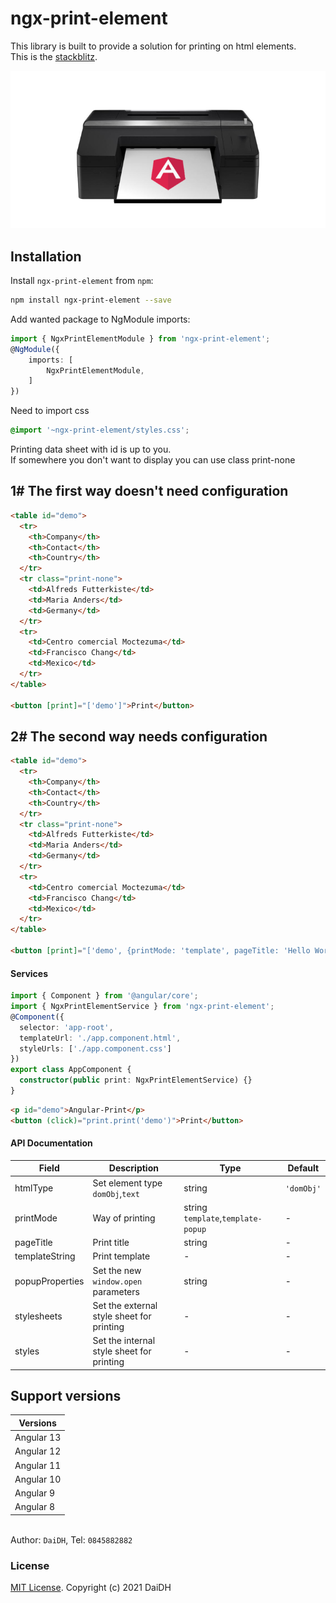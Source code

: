 # ngx-print-element

This library is built to provide a solution for printing on html elements.\
This is the [stackblitz](https://stackblitz.com/edit/angular-ngx-print-element?file=src/app/app.component.html).

![Logo](https://raw.githubusercontent.com/id1945/ngx-print-element/master/ngx-print-element.png)

## Installation
Install `ngx-print-element` from `npm`:
```bash
npm install ngx-print-element --save
```

Add wanted package to NgModule imports:
```typescript
import { NgxPrintElementModule } from 'ngx-print-element';
@NgModule({
    imports: [
        NgxPrintElementModule,
    ]
})
```
Need to import css
```scss
@import '~ngx-print-element/styles.css';
```
Printing data sheet with id is up to you.\
If somewhere you don't want to display you can use class print-none

## 1# The first way doesn't need configuration
```html
<table id="demo">
  <tr>
    <th>Company</th>
    <th>Contact</th>
    <th>Country</th>
  </tr>
  <tr class="print-none">
    <td>Alfreds Futterkiste</td>
    <td>Maria Anders</td>
    <td>Germany</td>
  </tr>
  <tr>
    <td>Centro comercial Moctezuma</td>
    <td>Francisco Chang</td>
    <td>Mexico</td>
  </tr>
</table>

<button [print]="['demo']">Print</button>
```

## 2# The second way needs configuration
```html
<table id="demo">
  <tr>
    <th>Company</th>
    <th>Contact</th>
    <th>Country</th>
  </tr>
  <tr class="print-none">
    <td>Alfreds Futterkiste</td>
    <td>Maria Anders</td>
    <td>Germany</td>
  </tr>
  <tr>
    <td>Centro comercial Moctezuma</td>
    <td>Francisco Chang</td>
    <td>Mexico</td>
  </tr>
</table>

<button [print]="['demo', {printMode: 'template', pageTitle: 'Hello World'}]">Print</button>
```

#### Services
```typescript
import { Component } from '@angular/core';
import { NgxPrintElementService } from 'ngx-print-element';
@Component({
  selector: 'app-root',
  templateUrl: './app.component.html',
  styleUrls: ['./app.component.css']
})
export class AppComponent {
  constructor(public print: NgxPrintElementService) {}
}
```
```html
<p id="demo">Angular-Print</p>
<button (click)="print.print('demo')">Print</button>
```

#### API Documentation

| Field | Description | Type | Default |
| --- | --- | --- | --- |
| htmlType | Set element type `domObj`,`text` | string | `'domObj'` |
| printMode | Way of printing | string `template`,`template-popup` | - |
| pageTitle | Print title | string | - |
| templateString | Print template | - | - |
| popupProperties | Set the new `window.open` parameters | string | -|
| stylesheets | Set the external style sheet for printing | - | - |
| styles | Set the internal style sheet for printing | - | - |


## Support versions

|     Versions    |
| --------------- |
| Angular 13      |
| Angular 12      |
| Angular 11      |
| Angular 10      |
| Angular 9       |
| Angular 8       |

\
Author: `DaiDH`, Tel: `0845882882`

### License

[MIT License](https://github.com/id1945/ngx-print-element/blob/master/LICENSE). Copyright (c) 2021 DaiDH